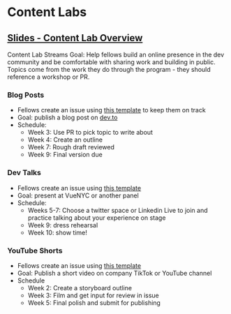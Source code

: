 # Content Labs

## [Slides - Content Lab Overview](https://docs.google.com/presentation/d/1aJJ_zOslJD0nkrrefPq28wFPPaIO93yzmo7ckLdxVUM/edit#slide=id.g214cbf4c8ab_0_15)

Content Lab Streams 
     Goal: Help fellows build an online presence in the dev community and be comfortable with sharing work and building in public. Topics come from the work they do through the program - they should reference a workshop or PR. 

### Blog Posts
- Fellows create an issue using [this template](https://github.com/ProgramEquity/open-source-mentorship/issues/new?assignees=unnamedrd&labels=blog%2C+content+lab%2C+in+progress&template=blog-tracking.md&title=%E2%9C%8D%EF%B8%8F+%40fellowname%27s+Blog) to keep them on track
- Goal: publish a blog post on [dev.to](https://dev.to)
- Schedule:
    - Week 3: Use PR to pick topic to write about
    - Week 4: Create an outline
    - Week 7: Rough draft reviewed
    - Week 9: Final version due

### Dev Talks
- Fellows create an issue using [this template](https://github.com/ProgramEquity/open-source-mentorship/issues/new?assignees=unnamedrd&labels=blog%2C+content+lab%2C+in+progress&template=blog-tracking.md&title=%E2%9C%8D%EF%B8%8F+%40fellowname%27s+Blog)
- Goal: present at VueNYC or another panel
- Schedule:
  - Weeks 5-7: Choose a twitter space or Linkedin Live to join and practice talking about your experience on stage 
  - Week 9: dress rehearsal
  - Week 10: show time!

### YouTube Shorts
- Fellows create an issue using [this template](https://github.com/ProgramEquity/open-source-mentorship/issues/new?assignees=unnamedrd&labels=content+lab%2C+in+progress%2C+shorts&template=shorts-tracking.md&title=%F0%9F%8E%A5+%40fellowname%27s+video+short)
- Goal: Publish a short video on company TikTok or YouTube channel
- Schedule
  - Week 2: Create a storyboard outline 
  - Week 3: Film and get input for review in issue
  - Week 5: Final polish and submit for publishing 
